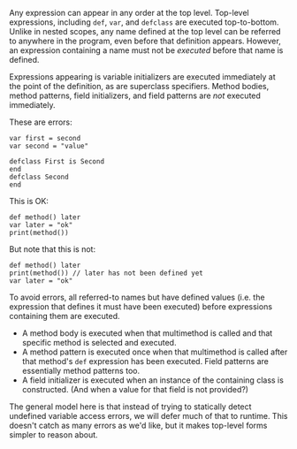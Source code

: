 Any expression can appear in any order at the top level. Top-level expressions, including `def`, `var`, and `defclass` are executed top-to-bottom. Unlike in nested scopes, any name defined at the top level can be referred to anywhere in the program, even before that definition appears. However, an expression containing a name must not be *executed* before that name is defined.

Expressions appearing is variable initializers are executed immediately at the point of the definition, as are superclass specifiers. Method bodies, method patterns, field initializers, and field patterns are *not* executed immediately.

These are errors:

    var first = second
    var second = "value"

    defclass First is Second
    end
    defclass Second
    end

This is OK:

    def method() later
    var later = "ok"
    print(method())

But note that this is not:

    def method() later
    print(method()) // later has not been defined yet
    var later = "ok"

To avoid errors, all referred-to names but have defined values (i.e. the expression that defines it must have been executed) before expressions containing them are executed.

 *  A method body is executed when that multimethod is called and that specific
    method is selected and executed.
 *  A method pattern is executed once when that multimethod is called after
    that method's `def` expression has been executed. Field patterns are
    essentially method patterns too.
 *  A field initializer is executed when an instance of the containing class is
    constructed. (And when a value for that field is not provided?)

The general model here is that instead of trying to statically detect undefined variable access errors, we will defer much of that to runtime. This doesn't catch as many errors as we'd like, but it makes top-level forms simpler to reason about.